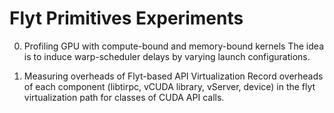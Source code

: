 # Flyt Primitives Experiments

0. Profiling GPU with compute-bound and memory-bound kernels
The idea is to induce warp-scheduler delays by varying launch configurations.

1. Measuring overheads of Flyt-based API Virtualization
Record overheads of each component (libtirpc, vCUDA library, vServer, device) in the flyt virtualization path
for classes of CUDA API calls.
